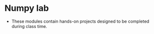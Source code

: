 # Numpy lab

- These modules contain hands-on projects designed to be completed during class time. 
